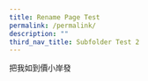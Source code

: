 ```yaml
---
title: Rename Page Test
permalink: /permalink/
description: ""
third_nav_title: Subfolder Test 2
---
```

把我如到價小岸發